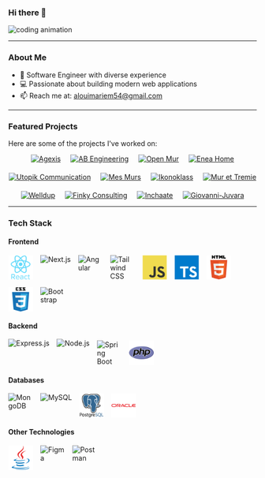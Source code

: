 ### Hi there 👋
<img src="https://user-images.githubusercontent.com/74038190/212750155-3ceddfbd-19d3-40a3-87af-8d329c8323c4.gif" width="500" alt="coding animation">

---

### About Me
- 🌱 Software Engineer with diverse experience
- 💻 Passionate about building modern web applications
- 📫 Reach me at: alouimariem54@gmail.com

---

### Featured Projects
Here are some of the projects I've worked on:

<div align="center" style="display: flex; flex-wrap: wrap; gap: 20px; justify-content: center;">
  <a href="https://agexis.com/" target="_blank">
    <img src="https://agexis.com/assets/icons/logo-agex.webp" width="80" height="50" alt="Agexis">
  </a>
  <a href="https://www.ab-engineering.fr/" target="_blank">
    <img src="https://www.ab-engineering.fr/assets/logo.webp" width="50" height="60" alt="AB Engineering">
  </a>
  <a href="https://www.open-mur.com/" target="_blank">
    <img src="https://www.open-mur.com/assets/logo-op.webp" width="70" height="60" alt="Open Mur">
  </a>
  <a href="https://eneahome.com" target="_blank">
    <img src="https://www.eneahome.com/icons/logo.webp" width="70" height="50" alt="Enea Home">
  </a>
  <a href="https://www.utopik-communication.com/" target="_blank">
    <img src="https://www.utopik-communication.com/assets/images/logo1.webp" width="70" height="45" alt="Utopik Communication">
  </a>
  <a href="https://www.mesmurs.fr/" target="_blank">
    <img src="https://www.mesmurs.fr/assets/images/MesMures-logo.webp" width="70" height="35" alt="Mes Murs">
  </a>
  <a href="https://www.ikonoklass.fr/" target="_blank">
    <img src="https://www.ikonoklass.fr/assets/icons/logo1.webp" width="70" height="60" alt="Ikonoklass">
  </a>
  <a href="https://www.mur-et-tremie.com/" target="_blank">
    <img src="https://www.mur-et-tremie.com/assets/images/logo-mur-et-remie.webp" width="60" height="50" alt="Mur et Tremie">
  </a>
  <a href="https://www.welldup.com/" target="_blank">
    <img src="https://www.welldup.com/assets/icons/logo-menu.webp" width="80" height="45" alt="Welldup">
  </a>
  <a href="https://www.finky-consulting.com/" target="_blank">
    <img src="https://www.finky-consulting.com/assets/icons/logo-menu.webp" width="80" height="45" alt="Finky Consulting">
  </a>
  <a href="https://www.inchaate.com/" target="_blank">
    <img src="https://www.inchaate.com/assets/icons/inchaate-logo.webp" width="70" height="45" alt="Inchaate">
  </a>
   <a href="https://www.giovanni-juvara.com/" target="_blank">
    <img src="https://www.giovanni-juvara.com/assets/images/navbar-logo.webp" width="80" height="50" alt="Giovanni-Juvara">
  </a>
</div>

---

### Tech Stack

#### Frontend
<div style="display: flex; flex-wrap: wrap; gap: 15px; align-items: center;">
  <img src="https://raw.githubusercontent.com/devicons/devicon/master/icons/react/react-original-wordmark.svg" width="50" height="50" alt="React" title="React">
  <img src="https://cdn.jsdelivr.net/gh/devicons/devicon/icons/nextjs/nextjs-original.svg" height="50" alt="Next.js" title="Next.js">
  <img src="https://angular.io/assets/images/logos/angular/angular.svg" width="50" height="50" alt="Angular" title="Angular">
  <img src="https://upload.wikimedia.org/wikipedia/commons/d/d5/Tailwind_CSS_Logo.svg" width="50" height="50" alt="Tailwind CSS" title="Tailwind CSS">
  <img src="https://raw.githubusercontent.com/devicons/devicon/master/icons/javascript/javascript-original.svg" width="50" height="50" alt="JavaScript" title="JavaScript">
  <img src="https://raw.githubusercontent.com/devicons/devicon/master/icons/typescript/typescript-original.svg" width="50" height="50" alt="TypeScript" title="TypeScript">
  <img src="https://raw.githubusercontent.com/devicons/devicon/master/icons/html5/html5-original-wordmark.svg" width="50" height="50" alt="HTML5" title="HTML5">
  <img src="https://raw.githubusercontent.com/devicons/devicon/master/icons/css3/css3-original-wordmark.svg" width="50" height="50" alt="CSS3" title="CSS3">
  <img src="https://upload.wikimedia.org/wikipedia/commons/b/b2/Bootstrap_logo.svg" width="50" height="50" alt="Bootstrap" title="Bootstrap">
</div>

#### Backend
<div style="display: flex; flex-wrap: wrap; gap: 15px; align-items: center;">
  <img src="https://media.licdn.com/dms/image/D4E12AQEBg943ptCYpg/article-cover_image-shrink_720_1280/0/1686391647921?e=2147483647&v=beta&t=sTfwUvcIfW7Fuby7hMluDfuRJK3HfYMMWc2SyZR7-GA" height="55" alt="Express.js" title="Express.js">
  <img src="https://avatars.githubusercontent.com/nodejs" height="55" alt="Node.js" title="Node.js">
  <img src="https://www.vectorlogo.zone/logos/springio/springio-icon.svg" width="50" height="50" alt="Spring Boot" title="Spring Boot">
  <img src="https://raw.githubusercontent.com/devicons/devicon/master/icons/php/php-original.svg" width="50" height="50" alt="PHP" title="PHP">
</div>

#### Databases
<div style="display: flex; flex-wrap: wrap; gap: 15px; align-items: center;">
    <img src="https://cdn.worldvectorlogo.com/logos/mongodb-icon-2.svg" width="50" height="50" alt="MongoDB" title="MongoDB">
  <img src="https://www.mysql.com/common/logos/mysql-logo.svg?v2" height="50" alt="MySQL" title="MySQL">
    <img src="https://raw.githubusercontent.com/devicons/devicon/master/icons/postgresql/postgresql-original-wordmark.svg" width="50" height="50" alt="PostgreSQL" title="PostgreSQL">
  <img src="https://raw.githubusercontent.com/devicons/devicon/master/icons/oracle/oracle-original.svg" width="50" height="50" alt="Oracle" title="Oracle">

</div>

#### Other Technologies
<div style="display: flex; flex-wrap: wrap; gap: 15px; align-items: center;">
  <img src="https://raw.githubusercontent.com/devicons/devicon/master/icons/java/java-original.svg" width="50" height="50" alt="Java" title="Java">

  <img src="https://www.vectorlogo.zone/logos/figma/figma-icon.svg" width="50" height="50" alt="Figma" title="Figma">
  <img src="https://www.vectorlogo.zone/logos/getpostman/getpostman-icon.svg" width="50" height="50" alt="Postman" title="Postman">
</div>
